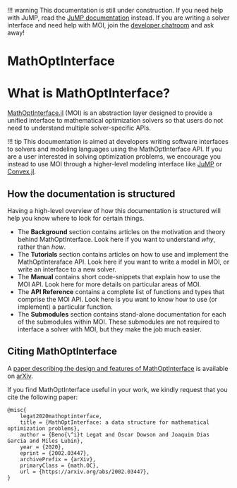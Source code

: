 !!! warning
    This documentation is still under construction. If you need help with JuMP,
    read the [JuMP documentation](https://jump.dev/JuMP.jl/stable/) instead. If
    you are writing a solver interface and need help with MOI, join the
    [developer chatroom](https://gitter.im/JuliaOpt/JuMP-dev) and ask away!

# MathOptInterface

# What is MathOptInterface?

[MathOptInterface.jl](https://github.com/jump-dev/MathOptInterface.jl) (MOI) is
an abstraction layer designed to provide a unified interface to mathematical
optimization solvers so that users do not need to understand multiple
solver-specific APIs.

!!! tip
    This documentation is aimed at developers writing software interfaces to
    solvers and modeling languages using the MathOptInterface API. If you are a
    user interested in solving optimization problems, we encourage you instead
    to use MOI through a higher-level modeling interface like
    [JuMP](https://github.com/jump-dev/JuMP.jl) or
    [Convex.jl](https://github.com/jump-dev/Convex.jl).

## How the documentation is structured

Having a high-level overview of how this documentation is structured will help
you know where to look for certain things.

* The **Background** section contains articles on the motivation and theory
  behind MathOptInterface. Look here if you want to understand _why_, rather
  than _how_.
* The **Tutorials** section contains articles on how to use and implement the
  MathOptInteraface API. Look here if you want to write a model in MOI, or write
  an interface to a new solver.
* The **Manual** contains short code-snippets that explain how to use the MOI
  API. Look here for more details on particular areas of MOI.
* The **API Reference** contains a complete list of functions and types that
  comprise the MOI API. Look here is you want to know how to use (or implement)
  a particular function.
* The **Submodules** section contains stand-alone documentation for each of the
  submodules within MOI. These submodules are not required to interface a solver
  with MOI, but they make the job much easier.

## Citing MathOptInterface

A [paper describing the design and features of MathOptInterface](https://arxiv.org/abs/2002.03447)
is available on [arXiv](https://arxiv.org).

If you find MathOptInterface useful in your work, we kindly request that you
cite the following paper:
```
@misc{
    legat2020mathoptinterface,
    title = {MathOptInterface: a data structure for mathematical optimization problems},
    author = {Beno{\^i}t Legat and Oscar Dowson and Joaquim Dias Garcia and Miles Lubin},
    year = {2020},
    eprint = {2002.03447},
    archivePrefix = {arXiv},
    primaryClass = {math.OC},
    url = {https://arxiv.org/abs/2002.03447},
}
```
